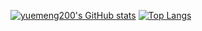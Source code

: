 [![yuemeng200's GitHub stats](https://github-readme-stats.vercel.app/api?username=yuemeng200&count_private=true&show_icons=true)](https://yuemeng200.github.io/)
[![Top Langs](https://github-readme-stats.vercel.app/api/top-langs/?username=yuemeng200&layout=compact)](https://yuemeng200.github.io/)
